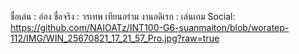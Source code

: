 ชื่อเล่น : อ๋อง 
ชื่อจริง : วรเทพ เทียนอร่าม
งานอดิเรก : เล่นเกม
Social: https://github.com/NAIOATz/INT100-G6-suanmaiton/blob/woratep-112/IMG/WIN_25670821_17_21_57_Pro.jpg?raw=true


